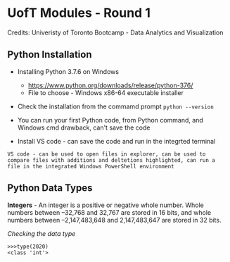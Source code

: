 # UofT Modules - Round 1

Credits: Univeristy of Toronto Bootcamp - Data Analytics and Visualization 

## Python Installation
- Installing Python 3.7.6 on Windows
    - https://www.python.org/downloads/release/python-376/
    - File to choose - Windows x86-64 executable installer

- Check the installation from the commamd prompt `python --version`
- You can run your first Python code, from Python command, and Windows cmd
drawback, can't save the code
- Install VS code - can save the code and run in the integrted terminal
```
VS code - can be used to open files in explorer, can be used to compare files with additions and deltetions highlighted, can run a file in the integrated Windows PowerShell environment
```
## Python Data Types
**Integers** -  An integer is a positive or negative whole number. Whole numbers between –32,768 and 32,767 are stored in 16 bits, and whole numbers between –2,147,483,648 and 2,147,483,647 are stored in 32 bits.

*Checking the data type*
```
>>>type(2020)
<class 'int'>
```
